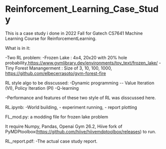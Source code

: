 # Reinforcement_Learning_Case_Study

This is a case study i done in 2022 Fall for Gatech CS7641 Machine Learning Course for ReinforcementLearning.

What is in it:

-Two RL problem:
-Frozen Lake : 4x4, 20x20 with 20% hole probability,https://www.gymlibrary.dev/environments/toy_text/frozen_lake/
-Tiny Forest Manangerment : Size of 3, 10, 100, 1000, https://github.com/elbecerrasoto/gym-forest-fire

RL style algo to be disscussed:
-Dynamic programming -- Value Iteration (VI), Policy Iteration (PI)
-Q-learning

-Performance and features of these two style of RL was disscussed here. 

RL.ipynb: -World building, - experiment running, - report plotting

FL_mod.py: a modding file for frozen lake problem 

It require Numpy, Pandas, Openai Gym 26.2, Hiive fork of PyMDPtoolbox(https://github.com/hiive/hiivemdptoolbox/releases) to run. 

RL_report.pdf: -The actual case study report.
